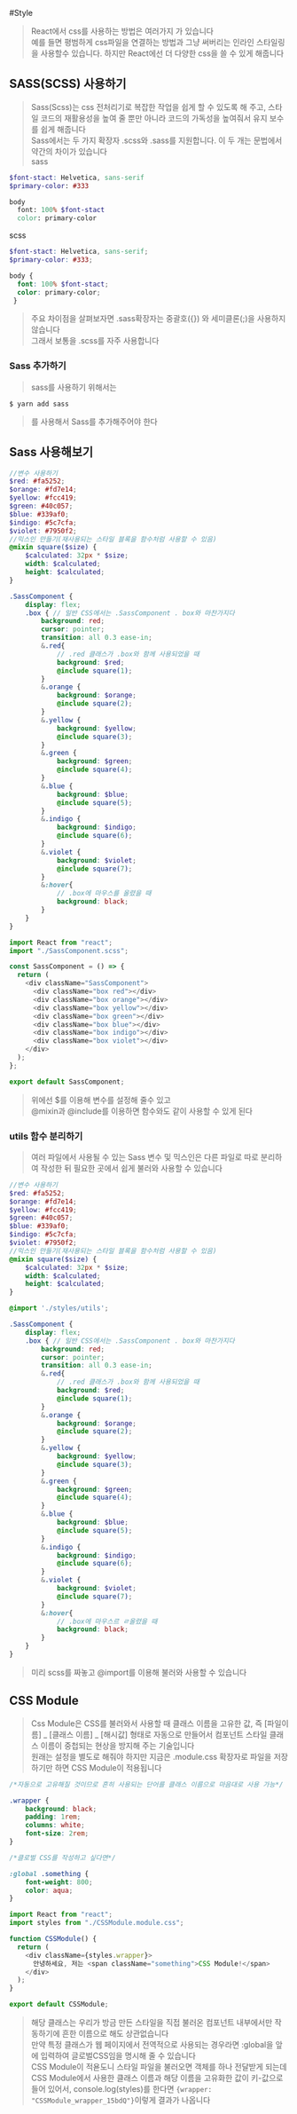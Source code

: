 #Style
>React에서  css를 사용하는 방법은 여러가지 가 있습니다  
>예를 들면 평범하게 css파일을 연결하는 방법과 그냥 써버리는 인라인 스타일링을 사용할수 있습니다. 하지만 React에선 더 다양한 css을 쓸 수 있게 해줍니다

## SASS(SCSS) 사용하기
>Sass(Scss)는 css 전처리기로 복잡한 작업을 쉽게 할 수 있도록 해 주고, 스타일 코드의 재활용성을 높여 줄 뿐만 아니라 코드의 가독성을 높여줘서 유지 보수를 쉽게 해줍니다  
>Sass에서는 두 가지 확장자 .scss와 .sass를 지원합니다. 이 두 개는 문법에서 약간의 차이가 있습니다  
sass
```scss
$font-stact: Helvetica, sans-serif
$primary-color: #333

body
  font: 100% $font-stact
  color: primary-color
```
scss
```scss
$font-stact: Helvetica, sans-serif;
$primary-color: #333;

body {
  font: 100% $font-stact;
  color: primary-color;
 }
```
>주요 차이점을 살펴보자면 .sass확장자는 중괄호({}) 와 세미클론(;)을 사용하지 않습니다  
>그래서 보통을 .scss를 자주 사용합니다
### Sass 추가하기
>sass를 사용하기 위해서는 
```yarn
$ yarn add sass
```
>를 사용해서 Sass를 추가해주어야 한다
## Sass 사용해보기
```scss
//변수 사용하기
$red: #fa5252;
$orange: #fd7e14;
$yellow: #fcc419;
$green: #40c057;
$blue: #339af0;
$indigo: #5c7cfa;
$violet: #7950f2;
//믹스인 만들기(재사용되는 스타일 블록을 함수처럼 사용할 수 있음)
@mixin square($size) {
    $calculated: 32px * $size;
    width: $calculated;
    height: $calculated;
}

.SassComponent {
    display: flex;
    .box { // 일반 CSS에서는 .SassComponent . box와 마찬가지다
        background: red;
        cursor: pointer;
        transition: all 0.3 ease-in;
        &.red{
            // .red 클래스가 .box와 함께 사용되었을 때
            background: $red;
            @include square(1);
        }
        &.orange {
            background: $orange;
            @include square(2);
        }
        &.yellow {
            background: $yellow;
            @include square(3);
        }
        &.green {
            background: $green;
            @include square(4);
        }
        &.blue {
            background: $blue;
            @include square(5);
        }
        &.indigo {
            background: $indigo;
            @include square(6);
        }
        &.violet {
            background: $violet;
            @include square(7);
        }
        &:hover{
            // .box에 마우스를 올렸을 때
            background: black;
        }
    }
}
```
```javascript
import React from "react";
import "./SassComponent.scss";

const SassComponent = () => {
  return (
    <div className="SassComponent">
      <div className="box red"></div>
      <div className="box orange"></div>
      <div className="box yellow"></div>
      <div className="box green"></div>
      <div className="box blue"></div>
      <div className="box indigo"></div>
      <div className="box violet"></div>
    </div>
  );
};

export default SassComponent;
```
>위에선 $를 이용해 변수를 설정해 줄수 있고  
>@mixin과 @include를 이용하면 함수와도 같이 사용할 수 있게 된다  
### utils 함수 분리하기
>여러 파일에서 사용될 수 있는 Sass 변수 및 믹스인은 다른 파일로 따로 분리하여 작성한 뒤 필요한 곳에서 쉽게 불러와 사용할 수 있습니다  
```scss
//변수 사용하기
$red: #fa5252;
$orange: #fd7e14;
$yellow: #fcc419;
$green: #40c057;
$blue: #339af0;
$indigo: #5c7cfa;
$violet: #7950f2;
//믹스인 만들기(재사용되는 스타일 블록을 함수처럼 사용할 수 있음)
@mixin square($size) {
    $calculated: 32px * $size;
    width: $calculated;
    height: $calculated;
}
```
```scss
@import './styles/utils';

.SassComponent {
    display: flex;
    .box { // 일반 CSS에서는 .SassComponent . box와 마찬가지다
        background: red;
        cursor: pointer;
        transition: all 0.3 ease-in;
        &.red{
            // .red 클래스가 .box와 함께 사용되었을 때
            background: $red;
            @include square(1);
        }
        &.orange {
            background: $orange;
            @include square(2);
        }
        &.yellow {
            background: $yellow;
            @include square(3);
        }
        &.green {
            background: $green;
            @include square(4);
        }
        &.blue {
            background: $blue;
            @include square(5);
        }
        &.indigo {
            background: $indigo;
            @include square(6);
        }
        &.violet {
            background: $violet;
            @include square(7);
        }
        &:hover{
            // .box에 마우스르 ㄹ올렸을 때
            background: black;
        }
    }
}
```
>미리 scss를 짜놓고 @import를 이용해 불러와 사용할 수 있습니다
## CSS Module
>Css Module은 CSS를 불러와서 사용할 때 클래스 이름을 고유한 값, 즉 [파일이름] _ [클래스 이름] _ [해시값] 형태로 자동으로 만들어서 컴포넌트 스타일 클래스 이름이 중첩되는 현상을 방지해 주는 기술입니다  
>원래는 설정을 별도로 해줘야 하지만 지금은 .module.css 확장자로 파일을 저장하기만 하면 CSS Module이 적용됩니다
```css
/*자동으로 고유해질 것이므로 흔히 사용되는 단어를 클래스 이름으로 마음대로 사용 가능*/

.wrapper {
    background: black;
    padding: 1rem;
    columns: white;
    font-size: 2rem;
}

/*클로벌 CSS를 작성하고 싶다면*/

:global .something {
    font-weight: 800;
    color: aqua;
}
```
```javascript
import React from "react";
import styles from "./CSSModule.module.css";

function CSSModule() {
  return (
    <div className={styles.wrapper}>
      안녕하세요, 저는 <span className="something">CSS Module!</span>
    </div>
  );
}

export default CSSModule;
```
>해당 클래스는 우리가 방금 만든 스타일을 직접 불러온 컴포넌트 내부에서만 작동하기에 흔한 이름으로 해도 상관없습니다  
>만약 특정 클래스가 웹 페이지에서 전역적으로 사용되는 경우라면 :global을 앞에 입력하여 글로벌CSS임을 명시해 줄 수 있습니다  
>CSS Module이 적욛도니 스타일 파일을 불러오면 객체를 하나 전달받게 되는데 CSS Module에서 사용한 클래스 이름과 해당 이름을 고유화한 값이 키-값으로 들어 있어서, console.log(styles)를 한다면 ```{wrapper: "CSSModule_wrapper_15bdQ"}```이렇게 결과가 나옵니다
